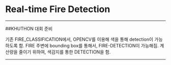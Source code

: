 # Real-time Fire Detection
---
##KHUTHON 대회 준비

기존 FIRE_CLASSIFICATION에서, OPENCV를 이용해 색을 통해 detection이 가능하도록 함.
FIRE 주변에 bounding box를 통해서, FIRE-DETECTION이 가능해짐.
계산량을 줄이기 위하여, 색감지를 통한 DETECTION을 함. 

---

